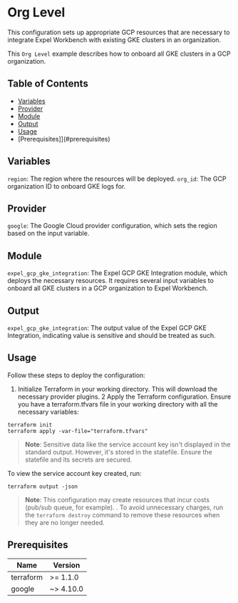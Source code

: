 # Org Level

This configuration sets up appropriate GCP resources that are necessary to integrate Expel Workbench with existing GKE clusters in an organization.

This `Org Level` example describes how to onboard all GKE clusters in a GCP organization.

## Table of Contents

- [Variables](#variables)
- [Provider](#provider)
- [Module](#module)
- [Output](#output)
- [Usage](#usage)
- [Prerequisites]](#prerequisites)

## Variables

`region`: The region where the resources will be deployed.
`org_id`: The GCP organization ID to onboard GKE logs for.

## Provider

`google`: The Google Cloud provider configuration, which sets the region based on the input variable.

## Module

`expel_gcp_gke_integration`: The Expel GCP GKE Integration module, which deploys the necessary resources. It requires several input variables to onboard all GKE clusters in a GCP organization to Expel Workbench.

## Output

`expel_gcp_gke_integration`: The output value of the Expel GCP GKE Integration, indicating value is sensitive and should be treated as such.

## Usage

Follow these steps to deploy the configuration:

1. Initialize Terraform in your working directory. This will download the necessary provider plugins.
2 Apply the Terraform configuration. Ensure you have a terraform.tfvars file in your working directory with all the necessary variables:

```shell
terraform init
terraform apply -var-file="terraform.tfvars"
```

> **Note**: Sensitive data like the service account key isn't displayed in the standard output. However, it's stored in the statefile. Ensure the statefile and its secrets are secured.

 To view the service account key created, run:

```shell
terraform output -json
```

> **Note**: This configuration may create resources that incur costs (pub/sub queue, for example). . To avoid unnecessary charges, run the `terraform destroy` command to remove these resources when they are no longer needed.

## Prerequisites

| Name | Version |
|------|---------|
| terraform | >= 1.1.0 |
| google | ~> 4.10.0 |

